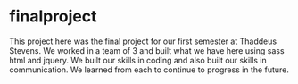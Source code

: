 # finalproject
 This project here was the final project for our first semester at Thaddeus Stevens. We worked in a team of 3 and built what we have here using sass html and jquery. We built our skills in coding and also built our skills in communication. We learned from each to continue to progress in the future.

